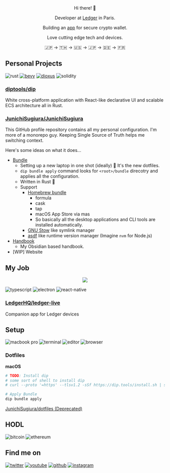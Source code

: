
<div align="center">
  <br />  <br />
  
  <p>Hi there! 👋</p>
  
  <p>Developer at <a target="_blank" href="https://shop.ledger.com?r=3ae057a09ca4">Ledger</a> in Paris.</p>

  <p>Building an <a target="_blank" href="https://github.com/LedgerHQ/ledger-live-mobile">app</a> for secure crypto wallet.</p>
  <p>Love cutting edge tech and devices.</p>
  🇯🇵 → 🇹🇭 → 🇺🇸 → 🇯🇵 → 🇩🇪 → 🇫🇷
</div>

## Personal Projects
![rust](https://img.shields.io/badge/Rust-000000?style=for-the-badge&logo=rust)
[![bevy](https://img.shields.io/badge/Bevy%20Game%20Engine-000?style=for-the-badge)](https://bevyengine.org/)
[![dioxus](https://img.shields.io/badge/Dioxus-000?style=for-the-badge)]([https://bevyengine.org/](https://dioxuslabs.com/))
![solidity](https://img.shields.io/badge/Solidity-000?style=for-the-badge&logo=solidity)

### [diptools/dip](https://github.com/diptools/dip)

White cross-platform application with React-like declarative UI and scalable ECS architecture all in Rust.

### [JunichiSugiura/JunichiSugiura](https://github.com/JunichiSugiura/JunichiSugiura)

This GitHub profile repository contains all my personal configuration. I'm more of a monorepo guy. Keeping Single Source of Truth helps me switching context.

Here's some ideas on what it does...

- [Bundle](https://github.com/JunichiSugiura/JunichiSugiura/tree/main/bundle)
  - Setting up a new laptop in one shot (ideally) 🔫 It's the new dotfiles.
  - `dip bundle apply` command looks for `<root>/bundle` direcotry and applies all the configuration.
  - Written in Rust 🦀
  - Support
    - [Homebrew bundle](https://github.com/Homebrew/homebrew-bundle)
      - formula
      - cask
      - tap
      - macOS App Store via mas
      - So basically all the desktop applications and CLI tools are installed automatically.
    - [GNU Stow](https://www.gnu.org/software/stow/) like symlink manager
    - [asdf](https://github.com/asdf-vm/asdf) like runtime version manager (Imagine `nvm` for Node.js)
- [Handbook](docs/handbook/README.md)
  - My Obsidian based handbook.
- [WIP] Website

## My Job

<div align="center">
  <a href="https://shop.ledger.com?r=3ae057a09ca4">
    <img algin="center" src="https://www.ledger.com/wp-content/themes/ledger-v2/public/images/ledger-logo-long.svg" />
  </a>
</div>

![typescript](https://img.shields.io/badge/TypeScript-000?style=for-the-badge&logo=typescript)
![electron](https://img.shields.io/badge/Electron-000?style=for-the-badge&logo=electron&logoColor=white)
![react-native](https://img.shields.io/badge/React%20Native-000?style=for-the-badge&logo=react)

### [LedgerHQ/ledger-live](https://github.com/LedgerHQ/ledger-live)

Companion app for Ledger devices

## Setup

![macbook pro](https://img.shields.io/badge/M1%20Max%20MacBook%20Pro%2014'-000000?style=for-the-badge&logo=apple)
![terminal](https://img.shields.io/badge/Alacritty-000000?style=for-the-badge&logo=alacritty)
![editor](https://img.shields.io/badge/Neovim-000000?style=for-the-badge&logo=neovim)
![browser](https://img.shields.io/badge/Brave-000000?style=for-the-badge&logo=brave)

### Dotfiles

**macOS**

```sh
# TODO: Install dip
# some sort of shell to install dip
# curl --proto '=https' --tlsv1.2 -sSf https://dip.tools/install.sh | sh

# Apply Bundle
dip bundle apply
```

[JunichiSugiura/dotfiles (Deprecated)](https://github.com/JunichiSugiura/dotfiles)

## HODL

![bitcoin](https://img.shields.io/badge/Bitcoin-000000?style=for-the-badge&logo=bitcoin)
![ethereum](https://img.shields.io/badge/Ethereum-000000?style=for-the-badge&logo=ethereum)

## Find me on

[![twitter](https://img.shields.io/badge/Twitter-000?style=for-the-badge&logo=Twitter&logoColor=1DA1F2)](https://twitter.com/JunichiSugiura)
[![youtube](https://img.shields.io/badge/YouTube-000?style=for-the-badge&logo=YouTube&logoColor=FF0000)](https://www.youtube.com/c/JunichiSugiura)
[![github](https://img.shields.io/badge/GitHub-000?style=for-the-badge&logo=GitHub&logoColor=white)](https://github.com/JunichiSugiura)
[![instagram](https://img.shields.io/badge/Instagram-000?style=for-the-badge&logo=Instagram&logoColor=E1306C)](https://www.instagram.com/junichisugiura_/)
